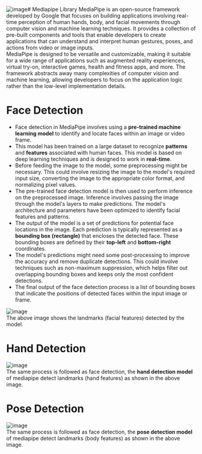![image](https://github.com/ES7/Computer-Vision/assets/95970293/b13d8ffe-58ba-438b-8d81-86d7546ab512)# Mediapipe Library
MediaPipe is an open-source framework developed by Google that focuses on building applications involving real-time perception of human hands, body, and facial movements through computer vision and machine learning techniques. It provides a collection of pre-built components and tools that enable developers to create applications that can understand and interpret human gestures, poses, and actions from video or image inputs. </br>
MediaPipe is designed to be versatile and customizable, making it suitable for a wide range of applications such as augmented reality experiences, virtual try-on, interactive games, health and fitness apps, and more. The framework abstracts away many complexities of computer vision and machine learning, allowing developers to focus on the application logic rather than the low-level implementation details.

# Face Detection
* Face detection in MediaPipe involves using a **pre-trained machine learning model** to identify and locate faces within an image or video frame.
* This model has been trained on a large dataset to recognize **patterns** and **features** associated with human faces. This model is based on deep learning techniques and is designed to work in **real-time**.
* Before feeding the image to the model, some preprocessing might be necessary. This could involve resizing the image to the model's required input size, converting the image to the appropriate color format, and normalizing pixel values.
* The pre-trained face detection model is then used to perform inference on the preprocessed image. Inference involves passing the image through the model's layers to make predictions. The model's architecture and parameters have been optimized to identify facial features and patterns.
* The output of the model is a set of predictions for potential face locations in the image. Each prediction is typically represented as a **bounding box (rectangle)** that encloses the detected face. These bounding boxes are defined by their **top-left** and **bottom-right** coordinates.
* The model's predictions might need some post-processing to improve the accuracy and remove duplicate detections. This could involve techniques such as non-maximum suppression, which helps filter out overlapping bounding boxes and keeps only the most confident detections.
* The final output of the face detection process is a list of bounding boxes that indicate the positions of detected faces within the input image or frame.

![image](https://github.com/ES7/Computer-Vision/assets/95970293/cf834a82-0243-44c8-bfc2-3e25ec7c3f8a) </br>
The above image shows the landmarks (facial features) detected by the model.

# Hand Detection
![image](https://github.com/ES7/Computer-Vision/assets/95970293/bcd305de-31b1-462c-8074-46d762f2a201) </br>
The same process is followed as face detection, the **hand detection model** of mediapipe detect landmarks (hand features) as shown in the above image.

# Pose Detection
![image](https://github.com/ES7/Computer-Vision/assets/95970293/d73ce998-138d-4b6d-be75-e46989f72fd6) </br>
The same process is followed as face detection, the **pose detection model** of mediapipe detect landmarks (body features) as shown in the above image.
